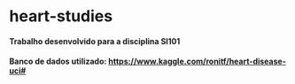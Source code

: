 # heart-studies

#### Trabalho desenvolvido para a disciplina SI101 
#### Banco de dados utilizado: https://www.kaggle.com/ronitf/heart-disease-uci#
